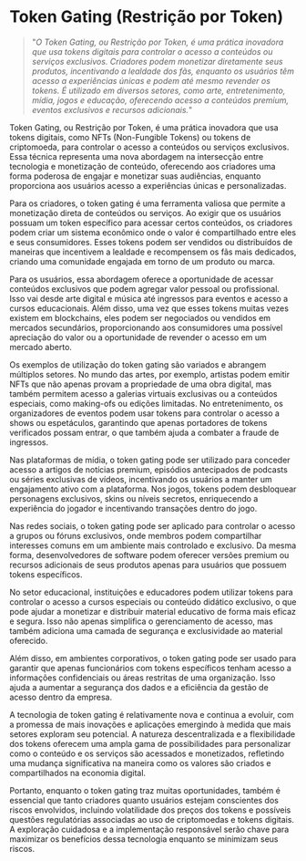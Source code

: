# Token Gating (Restrição por Token)

>"*O Token Gating, ou Restrição por Token, é uma prática inovadora que usa tokens digitais para controlar o acesso a conteúdos ou serviços exclusivos. Criadores podem monetizar diretamente seus produtos, incentivando a lealdade dos fãs, enquanto os usuários têm acesso a experiências únicas e podem até mesmo revender os tokens. É utilizado em diversos setores, como arte, entretenimento, mídia, jogos e educação, oferecendo acesso a conteúdos premium, eventos exclusivos e recursos adicionais.*"

Token Gating, ou Restrição por Token, é uma prática inovadora que usa tokens digitais, como NFTs (Non-Fungible Tokens) ou tokens de criptomoeda, para controlar o acesso a conteúdos ou serviços exclusivos. Essa técnica representa uma nova abordagem na intersecção entre tecnologia e monetização de conteúdo, oferecendo aos criadores uma forma poderosa de engajar e monetizar suas audiências, enquanto proporciona aos usuários acesso a experiências únicas e personalizadas.

Para os criadores, o token gating é uma ferramenta valiosa que permite a monetização direta de conteúdos ou serviços. Ao exigir que os usuários possuam um token específico para acessar certos conteúdos, os criadores podem criar um sistema econômico onde o valor é compartilhado entre eles e seus consumidores. Esses tokens podem ser vendidos ou distribuídos de maneiras que incentivem a lealdade e recompensem os fãs mais dedicados, criando uma comunidade engajada em torno de um produto ou marca.

Para os usuários, essa abordagem oferece a oportunidade de acessar conteúdos exclusivos que podem agregar valor pessoal ou profissional. Isso vai desde arte digital e música até ingressos para eventos e acesso a cursos educacionais. Além disso, uma vez que esses tokens muitas vezes existem em blockchains, eles podem ser negociados ou vendidos em mercados secundários, proporcionando aos consumidores uma possível apreciação do valor ou a oportunidade de revender o acesso em um mercado aberto.

Os exemplos de utilização do token gating são variados e abrangem múltiplos setores. No mundo das artes, por exemplo, artistas podem emitir NFTs que não apenas provam a propriedade de uma obra digital, mas também permitem acesso a galerias virtuais exclusivas ou a conteúdos especiais, como making-ofs ou edições limitadas. No entretenimento, os organizadores de eventos podem usar tokens para controlar o acesso a shows ou espetáculos, garantindo que apenas portadores de tokens verificados possam entrar, o que também ajuda a combater a fraude de ingressos.

Nas plataformas de mídia, o token gating pode ser utilizado para conceder acesso a artigos de notícias premium, episódios antecipados de podcasts ou séries exclusivas de vídeos, incentivando os usuários a manter um engajamento ativo com a plataforma. Nos jogos, tokens podem desbloquear personagens exclusivos, skins ou níveis secretos, enriquecendo a experiência do jogador e incentivando transações dentro do jogo.

Nas redes sociais, o token gating pode ser aplicado para controlar o acesso a grupos ou fóruns exclusivos, onde membros podem compartilhar interesses comuns em um ambiente mais controlado e exclusivo. Da mesma forma, desenvolvedores de software podem oferecer versões premium ou recursos adicionais de seus produtos apenas para usuários que possuem tokens específicos.

No setor educacional, instituições e educadores podem utilizar tokens para controlar o acesso a cursos especiais ou conteúdo didático exclusivo, o que pode ajudar a monetizar e distribuir material educativo de forma mais eficaz e segura. Isso não apenas simplifica o gerenciamento de acesso, mas também adiciona uma camada de segurança e exclusividade ao material oferecido.

Além disso, em ambientes corporativos, o token gating pode ser usado para garantir que apenas funcionários com tokens específicos tenham acesso a informações confidenciais ou áreas restritas de uma organização. Isso ajuda a aumentar a segurança dos dados e a eficiência da gestão de acesso dentro da empresa.

A tecnologia de token gating é relativamente nova e continua a evoluir, com a promessa de mais inovações e aplicações emergindo à medida que mais setores exploram seu potencial. A natureza descentralizada e a flexibilidade dos tokens oferecem uma ampla gama de possibilidades para personalizar como o conteúdo e os serviços são acessados e monetizados, refletindo uma mudança significativa na maneira como os valores são criados e compartilhados na economia digital.

Portanto, enquanto o token gating traz muitas oportunidades, também é essencial que tanto criadores quanto usuários estejam conscientes dos riscos envolvidos, incluindo volatilidade dos preços dos tokens e possíveis questões regulatórias associadas ao uso de criptomoedas e tokens digitais. A exploração cuidadosa e a implementação responsável serão chave para maximizar os benefícios dessa tecnologia enquanto se minimizam seus riscos.